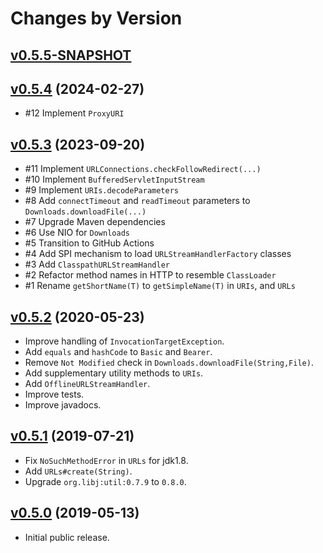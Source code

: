 # Changes by Version

## [v0.5.5-SNAPSHOT](https://github.com/libj/util/compare/8cb8305c9e8fbf53ba32cce1c8c838413dbcd4e0..HEAD)

## [v0.5.4](https://github.com/libj/util/compare/8f820b9e9bae3e820a45a5bb310bd4ebe8ae0b52..8cb8305c9e8fbf53ba32cce1c8c838413dbcd4e0) (2024-02-27)
* #12 Implement `ProxyURI`

## [v0.5.3](https://github.com/libj/net/compare/01c48784915d7e10e0f7b207f5408309494d9e5e..8f820b9e9bae3e820a45a5bb310bd4ebe8ae0b52) (2023-09-20)
* #11 Implement `URLConnections.checkFollowRedirect(...)`
* #10 Implement `BufferedServletInputStream`
* #9 Implement `URIs.decodeParameters`
* #8 Add `connectTimeout` and `readTimeout` parameters to `Downloads.downloadFile(...)`
* #7 Upgrade Maven dependencies
* #6 Use NIO for `Downloads`
* #5 Transition to GitHub Actions
* #4 Add SPI mechanism to load `URLStreamHandlerFactory` classes
* #3 Add `ClasspathURLStreamHandler`
* #2 Refactor method names in HTTP to resemble `ClassLoader`
* #1 Rename `getShortName(T)` to `getSimpleName(T)` in `URIs`, and `URLs`

## [v0.5.2](https://github.com/libj/net/compare/3136a63796aec4121b60e2328f5ec2b5093b9eaa..01c48784915d7e10e0f7b207f5408309494d9e5e) (2020-05-23)
* Improve handling of `InvocationTargetException`.
* Add `equals` and `hashCode` to `Basic` and `Bearer`.
* Remove `Not Modified` check in `Downloads.downloadFile(String,File)`.
* Add supplementary utility methods to `URIs`.
* Add `OfflineURLStreamHandler`.
* Improve tests.
* Improve javadocs.

## [v0.5.1](https://github.com/libj/net/compare/62bb6f68821ec189f3466a3f258ad9897e71bb94..3136a63796aec4121b60e2328f5ec2b5093b9eaa) (2019-07-21)
* Fix `NoSuchMethodError` in `URLs` for jdk1.8.
* Add `URLs#create(String)`.
* Upgrade `org.libj:util:0.7.9` to `0.8.0`.

## [v0.5.0](https://github.com/entinae/pom/compare/56fd805048d7311f81e6932b919b58c67dc8e7c8..62bb6f68821ec189f3466a3f258ad9897e71bb94) (2019-05-13)
* Initial public release.